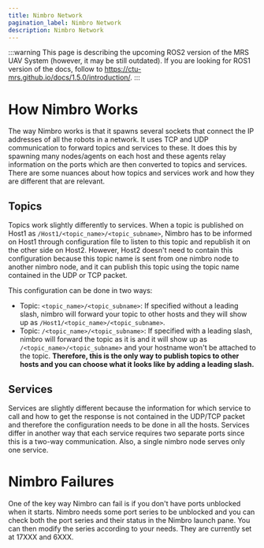 ```yaml
---
title: Nimbro Network
pagination_label: Nimbro Network
description: Nimbro Network
---
```


:::warning
This page is describing the upcoming ROS2 version of the MRS UAV System (however, it may be still outdated). If you are looking for ROS1 version of the docs, follow to https://ctu-mrs.github.io/docs/1.5.0/introduction/.
:::

# How Nimbro Works

The way Nimbro works is that it spawns several sockets that connect the IP addresses of all the robots in a network. It uses TCP and UDP communication to forward topics and services to these. It does this by spawning many nodes/agents on each host and these agents relay information on the ports which are then converted to topics and services. There are some nuances about how topics and services work and how they are different that are relevant.

## Topics

Topics work slightly differently to services. When a topic is published on Host1 as `/Host1/<topic_name>/<topic_subname>`, Nimbro has to be informed on Host1 through configuration file to listen to this topic and republish it on the other side on Host2. However, Host2 doesn't need to contain this configuration because this topic name is sent from one nimbro node to another nimbro node, and it can publish this topic using the topic name contained in the UDP or TCP packet.

This configuration can be done in two ways:
- Topic: `<topic_name>/<topic_subname>`: If specified without a leading slash, nimbro will forward your topic to other hosts and they will show up as `/Host1/<topic_name>/<topic_subname>`.
- Topic: `/<topic_name>/<topic_subname>`: If specified with a leading slash, nimbro will forward the topic as it is and it will show up as `/<topic_name>/<topic_subname>` and your hostname won't be attached to the topic. **Therefore, this is the only way to publish topics to other hosts and you can choose what it looks like by adding a leading slash.**

## Services

Services are slightly different because the information for which service to call and how to get the response is not contained in the UDP/TCP packet and therefore the configuration needs to be done in all the hosts. Services differ in another way that each service requires two separate ports since this is a two-way communication. Also, a single nimbro node serves only one service.

# Nimbro Failures

One of the key way Nimbro can fail is if you don't have ports unblocked when it starts. Nimbro needs some port series to be unblocked and you can check both the port series and their status in the Nimbro launch pane. You can then modify the series according to your needs. They are currently set at 17XXX and 6XXX.
